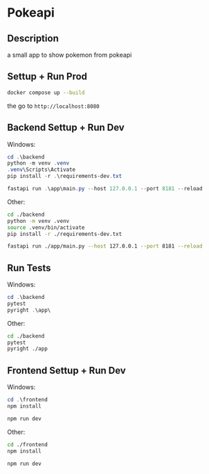 # Pokeapi

## Description

a small app to show pokemon from pokeapi

## Settup + Run Prod

```bash
docker compose up --build
```

the go to `http://localhost:8080`

## Backend Settup + Run Dev

Windows:

```powershell
cd .\backend
python -m venv .venv
.venv\Scripts\Activate
pip install -r .\requirements-dev.txt
```

```powershell
fastapi run .\app\main.py --host 127.0.0.1 --port 8181 --reload
```

Other:

```bash
cd ./backend
python -m venv .venv
source .venv/bin/activate
pip install -r ./requirements-dev.txt
```

```bash
fastapi run ./app/main.py --host 127.0.0.1 --port 8181 --reload
```

## Run Tests

Windows:

```powershell
cd .\backend
pytest
pyright .\app\
```

Other:

```bash
cd ./backend
pytest
pyright ./app
```

## Frontend Settup + Run Dev

Windows:

```powershell
cd .\frontend
npm install
```

```powershell
npm run dev
```

Other:

```bash
cd ./frontend
npm install
```

```bash
npm run dev
```
